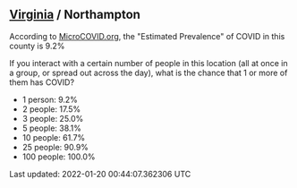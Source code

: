 
## [Virginia](/united-states/virginia) / Northampton

According to [MicroCOVID.org](http://microcovid.org),
the "Estimated Prevalence" of COVID in this county is 9.2%

If you interact with a certain number of people in this location
(all at once in a group, or spread out across the day), what is the chance that
1 or more of them has COVID?

- 1 person: 9.2%
- 2 people: 17.5%
- 3 people: 25.0%
- 5 people: 38.1%
- 10 people: 61.7%
- 25 people: 90.9%
- 100 people: 100.0%

Last updated: 2022-01-20 00:44:07.362306 UTC
